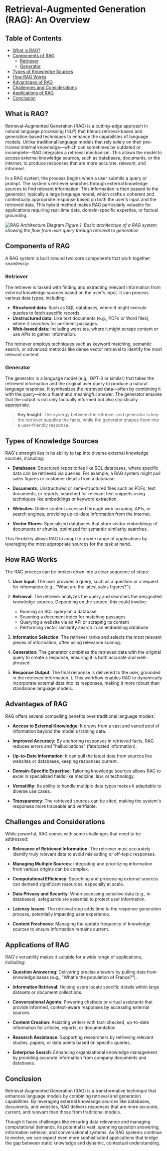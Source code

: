 # Retrieval-Augmented Generation (RAG): An Overview

## Table of Contents

- [What is RAG?](#what-is-rag)
- [Components of RAG](#components-of-rag)
  - [Retriever](#retriever)
  - [Generator](#generator)
- [Types of Knowledge Sources](#types-of-knowledge-sources)
- [How RAG Works](#how-rag-works)
- [Advantages of RAG](#advantages-of-rag)
- [Challenges and Considerations](#challenges-and-considerations)
- [Applications of RAG](#applications-of-rag)
- [Conclusion](#conclusion)

## What is RAG?

Retrieval-Augmented Generation (RAG) is a cutting-edge approach in natural language processing (NLP) that blends retrieval-based and generation-based techniques to enhance the capabilities of language models. Unlike traditional language models that rely solely on their pre-trained internal knowledge—which can sometimes be outdated or incomplete—RAG integrates a retrieval mechanism. This allows the model to access external knowledge sources, such as databases, documents, or the internet, to produce responses that are more accurate, relevant, and informed.

In a RAG system, the process begins when a user submits a query or prompt. The system's retriever searches through external knowledge sources to find relevant information. This information is then passed to the generator, typically a large language model, which crafts a coherent and contextually appropriate response based on both the user's input and the retrieved data. This hybrid method makes RAG particularly valuable for applications requiring real-time data, domain-specific expertise, or factual grounding.

![RAG Architecture Diagram](../docs/assets/RAG-Architecture.png)
_Figure 1: Basic architecture of a RAG system showing the flow from user query through retrieval to generation_

## Components of RAG

A RAG system is built around two core components that work together seamlessly:

### Retriever

The retriever is tasked with finding and extracting relevant information from external knowledge sources based on the user's input. It can process various data types, including:

- **Structured data**: Such as SQL databases, where it might execute queries to fetch specific records.
- **Unstructured data**: Like text documents (e.g., PDFs or Word files), where it searches for pertinent passages.
- **Web-based data**: Including websites, where it might scrape content or use APIs to gather information.

The retriever employs techniques such as keyword matching, semantic search, or advanced methods like dense vector retrieval to identify the most relevant content.

### Generator

The generator is a language model (e.g., GPT-3 or similar) that takes the retrieved information and the original user query to produce a natural language response. It synthesizes the retrieved data—often by combining it with the query—into a fluent and meaningful answer. The generator ensures that the output is not only factually informed but also stylistically appropriate.

> **Key Insight**: The synergy between the retriever and generator is key: the retriever supplies the facts, while the generator shapes them into a user-friendly response.

## Types of Knowledge Sources

RAG's strength lies in its ability to tap into diverse external knowledge sources, including:

- **Databases**: Structured repositories like SQL databases, where specific data can be retrieved via queries. For example, a RAG system might pull sales figures or customer details from a database.

- **Documents**: Unstructured or semi-structured files such as PDFs, text documents, or reports, searched for relevant text snippets using techniques like embeddings or keyword extraction.

- **Websites**: Online content accessed through web scraping, APIs, or search engines, providing up-to-date information from the internet.

- **Vector Stores**: Specialized databases that store vector embeddings of documents or chunks, optimized for semantic similarity searches.

This flexibility allows RAG to adapt to a wide range of applications by leveraging the most appropriate sources for the task at hand.

## How RAG Works

The RAG process can be broken down into a clear sequence of steps:

1. **User Input**: The user provides a query, such as a question or a request for information (e.g., "What are the latest sales figures?").

2. **Retrieval**: The retriever analyzes the query and searches the designated knowledge sources. Depending on the source, this could involve:

   - Running an SQL query on a database
   - Scanning a document index for matching passages
   - Querying a website via an API or scraping its content
   - Performing vector similarity search in an embedding database

3. **Information Selection**: The retriever ranks and selects the most relevant pieces of information, often using relevance scoring.

4. **Generation**: The generator combines the retrieved data with the original query to create a response, ensuring it is both accurate and well-phrased.

5. **Response Output**: The final response is delivered to the user, grounded in the retrieved information.
   L
   This workflow enables RAG to dynamically incorporate external data into its responses, making it more robust than standalone language models.

## Advantages of RAG

RAG offers several compelling benefits over traditional language models:

- **Access to External Knowledge**: It draws from a vast and varied pool of information beyond the model's training data.

- **Improved Accuracy**: By anchoring responses in retrieved facts, RAG reduces errors and "hallucinations" (fabricated information).

- **Up-to-Date Information**: It can pull the latest data from sources like websites or databases, keeping responses current.

- **Domain-Specific Expertise**: Tailoring knowledge sources allows RAG to excel in specialized fields like medicine, law, or technology.

- **Versatility**: Its ability to handle multiple data types makes it adaptable to diverse use cases.

- **Transparency**: The retrieved sources can be cited, making the system's responses more traceable and verifiable.

## Challenges and Considerations

While powerful, RAG comes with some challenges that need to be addressed:

- **Relevance of Retrieved Information**: The retriever must accurately identify truly relevant data to avoid misleading or off-topic responses.

- **Managing Multiple Sources**: Integrating and prioritizing information from various origins can be complex.

- **Computational Efficiency**: Searching and processing external sources can demand significant resources, especially at scale.

- **Data Privacy and Security**: When accessing sensitive data (e.g., in databases), safeguards are essential to protect user information.

- **Latency Issues**: The retrieval step adds time to the response generation process, potentially impacting user experience.

- **Content Freshness**: Managing the update frequency of knowledge sources to ensure information remains current.

## Applications of RAG

RAG's versatility makes it suitable for a wide range of applications, including:

- **Question Answering**: Delivering precise answers by pulling data from knowledge bases (e.g., "What's the population of France?").

- **Information Retrieval**: Helping users locate specific details within large datasets or document collections.

- **Conversational Agents**: Powering chatbots or virtual assistants that provide informed, context-aware responses by accessing external sources.

- **Content Creation**: Assisting writers with fact-checked, up-to-date information for articles, reports, or documentation.

- **Research Assistance**: Supporting researchers by retrieving relevant studies, papers, or data points based on specific queries.

- **Enterprise Search**: Enhancing organizational knowledge management by providing accurate information from company documents and databases.

## Conclusion

Retrieval-Augmented Generation (RAG) is a transformative technique that enhances language models by combining retrieval and generation capabilities. By leveraging external knowledge sources like databases, documents, and websites, RAG delivers responses that are more accurate, current, and relevant than those from traditional models.

Though it faces challenges like ensuring data relevance and managing computational demands, its potential is vast, spanning question answering, information retrieval, and conversational systems. As RAG systems continue to evolve, we can expect even more sophisticated applications that bridge the gap between static knowledge and dynamic, contextual understanding.
